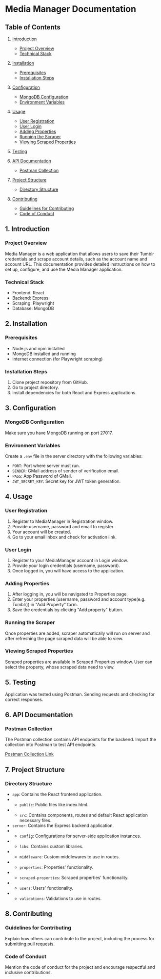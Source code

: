 # Media Manager Documentation

## Table of Contents

1. [Introduction](#1-introduction)
    - [Project Overview](#project-overview)
    - [Technical Stack](#technical-stack)

2. [Installation](#2-installation)
    - [Prerequisites](#prerequisites)
    - [Installation Steps](#installation-steps)

3. [Configuration](#3-configuration)
    - [MongoDB Configuration](#mongodb-configuration)
    - [Environment Variables](#environment-variables)

4. [Usage](#4-usage)
    - [User Registration](#user-registration)
    - [User Login](#user-login)
    - [Adding Properties](#adding-properties)
    - [Running the Scraper](#running-the-scraper)
    - [Viewing Scraped Properties](#viewing-scraped-properties)

5. [Testing](#5-testing)

6. [API Documentation](#6-api-documentation)
    - [Postman Collection](#postman-collection)

7. [Project Structure](#7-project-structure)
    - [Directory Structure](#directory-structure)

8. [Contributing](#8-contributing)
    - [Guidelines for Contributing](#guidelines-for-contributing)
    - [Code of Conduct](#code-of-conduct)


## 1. Introduction

### Project Overview

Media Manager is a web application that allows users to save their Tumblr credentials and scrape account details, such as the account name and account URL. This documentation provides detailed instructions on how to set up, configure, and use the Media Manager application.

### Technical Stack

- Frontend: React
- Backend: Express
- Scraping: Playwright
- Database: MongoDB

## 2. Installation

### Prerequisites

- Node.js and npm installed
- MongoDB installed and running
- Internet connection (for Playwright scraping)

### Installation Steps

1. Clone project repository from GitHub.
2. Go to project directory.
3. Install dependencies for both React and Express applications.

## 3. Configuration
### MongoDB Configuration
Make sure you have MongoDB running on port 27017.

### Environment Variables

Create a `.env` file in the server directory with the following variables:

- `PORT`: Port where server must run.
-  `SENDER`: GMail address of sender of verification email.
-  `PASS`: App Password of GMail.
-  `JWT_SECRET_KEY`: Secret key for JWT token generation.

## 4. Usage

### User Registration

1. Register to MediaManager in Registration window.
2. Provide username, password and email to register.
3. Your account will be created.
4. Go to your email inbox and check for activation link.

### User Login

1. Register to your MediaManager account in Login window.
2. Provide your login credentials (username, password).
3. Once logged in, you will have access to the application.

### Adding Properties

1. After logging in, you will be navigated to Properties page.
2. Enter your properties (username, password and account type(e.g. Tumblr)) in "Add Property" form.
3. Save the credentials by clicking "Add property" button.

### Running the Scraper

Once properties are added, scraper automatically will run on server and after refreshing the page scraped data will
be able to view.

### Viewing Scraped Properties

Scraped properties are available in Scraped Properties window. User can select the property, whose scraped data need to view.

## 5. Testing
Application was tested using Postman. Sending requests and checking for correct responses.

## 6. API Documentation

### Postman Collection

The Postman collection contains API endpoints for the backend. Import the collection into Postman to test API endpoints.

[Postman Collection Link](https://martian-station-600895.postman.co/workspace/New-Team-Workspace~bfa80e8d-aa3e-45e5-b70f-97cc4ef70363/collection/29734070-7a8e72fd-4b07-43ab-8c89-01d60301205c?action=share&creator=29734070)

## 7. Project Structure

### Directory Structure

- `app`: Contains the React frontend application.
- - `public`: Public files like index.html.
- - `src`: Contains components, routes and default React application necessary files.
- `server`: Contains the Express backend application.
- - `config`: Configurations for server-side application instances.
- - `libs`: Contains custom libraries.
- - `middleware`: Custom middlewares to use in routes.
- - `properties`: Properties' functionality.
- - `scraped-properties`: Scraped properties' functionality.
- - `users`: Users' functionality.
- - `validations`: Validations to use in routes.

## 8. Contributing

### Guidelines for Contributing

Explain how others can contribute to the project, including the process for submitting pull requests.

### Code of Conduct

Mention the code of conduct for the project and encourage respectful and inclusive contributions.
